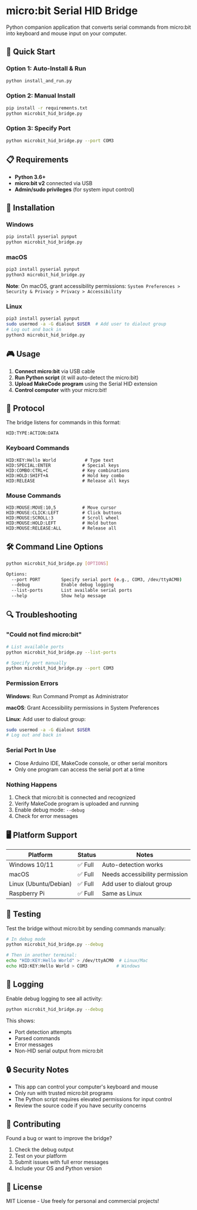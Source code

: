 # micro:bit Serial HID Bridge

Python companion application that converts serial commands from micro:bit into keyboard and mouse input on your computer.

## 🚀 Quick Start

### Option 1: Auto-Install & Run
```bash
python install_and_run.py
```

### Option 2: Manual Install
```bash
pip install -r requirements.txt
python microbit_hid_bridge.py
```

### Option 3: Specify Port
```bash
python microbit_hid_bridge.py --port COM3
```

## 📋 Requirements

- **Python 3.6+**
- **micro:bit v2** connected via USB
- **Admin/sudo privileges** (for system input control)

## 🔧 Installation

### Windows
```cmd
pip install pyserial pynput
python microbit_hid_bridge.py
```

### macOS
```bash
pip3 install pyserial pynput
python3 microbit_hid_bridge.py
```

**Note**: On macOS, grant accessibility permissions:
`System Preferences > Security & Privacy > Privacy > Accessibility`

### Linux
```bash
pip3 install pyserial pynput
sudo usermod -a -G dialout $USER  # Add user to dialout group
# Log out and back in
python3 microbit_hid_bridge.py
```

## 🎮 Usage

1. **Connect micro:bit** via USB cable
2. **Run Python script** (it will auto-detect the micro:bit)
3. **Upload MakeCode program** using the Serial HID extension
4. **Control computer** with your micro:bit!

## 📡 Protocol

The bridge listens for commands in this format:

```
HID:TYPE:ACTION:DATA
```

### Keyboard Commands
```
HID:KEY:Hello World           # Type text
HID:SPECIAL:ENTER            # Special keys  
HID:COMBO:CTRL+C             # Key combinations
HID:HOLD:SHIFT+A             # Hold key combo
HID:RELEASE                  # Release all keys
```

### Mouse Commands
```
HID:MOUSE:MOVE:10,5          # Move cursor
HID:MOUSE:CLICK:LEFT         # Click buttons
HID:MOUSE:SCROLL:3           # Scroll wheel
HID:MOUSE:HOLD:LEFT          # Hold button
HID:MOUSE:RELEASE:ALL        # Release all
```

## 🛠️ Command Line Options

```bash
python microbit_hid_bridge.py [OPTIONS]

Options:
  --port PORT        Specify serial port (e.g., COM3, /dev/ttyACM0)
  --debug            Enable debug logging
  --list-ports       List available serial ports
  --help             Show help message
```

## 🔍 Troubleshooting

### "Could not find micro:bit"
```bash
# List available ports
python microbit_hid_bridge.py --list-ports

# Specify port manually
python microbit_hid_bridge.py --port COM3
```

### Permission Errors

**Windows**: Run Command Prompt as Administrator

**macOS**: Grant Accessibility permissions in System Preferences

**Linux**: Add user to dialout group:
```bash
sudo usermod -a -G dialout $USER
# Log out and back in
```

### Serial Port In Use
- Close Arduino IDE, MakeCode console, or other serial monitors
- Only one program can access the serial port at a time

### Nothing Happens
1. Check that micro:bit is connected and recognized
2. Verify MakeCode program is uploaded and running
3. Enable debug mode: `--debug`
4. Check for error messages

## 🖥️ Platform Support

| Platform | Status | Notes |
|----------|---------|-------|
| Windows 10/11 | ✅ Full | Auto-detection works |
| macOS | ✅ Full | Needs accessibility permission |
| Linux (Ubuntu/Debian) | ✅ Full | Add user to dialout group |
| Raspberry Pi | ✅ Full | Same as Linux |

## 🧪 Testing

Test the bridge without micro:bit by sending commands manually:

```bash
# In debug mode
python microbit_hid_bridge.py --debug

# Then in another terminal:
echo "HID:KEY:Hello World" > /dev/ttyACM0  # Linux/Mac
echo HID:KEY:Hello World > COM3           # Windows
```

## 📝 Logging

Enable debug logging to see all activity:

```bash
python microbit_hid_bridge.py --debug
```

This shows:
- Port detection attempts
- Parsed commands
- Error messages
- Non-HID serial output from micro:bit

## 🔒 Security Notes

- This app can control your computer's keyboard and mouse
- Only run with trusted micro:bit programs
- The Python script requires elevated permissions for input control
- Review the source code if you have security concerns

## 🤝 Contributing

Found a bug or want to improve the bridge? 

1. Check the debug output
2. Test on your platform
3. Submit issues with full error messages
4. Include your OS and Python version

## 📄 License

MIT License - Use freely for personal and commercial projects! 